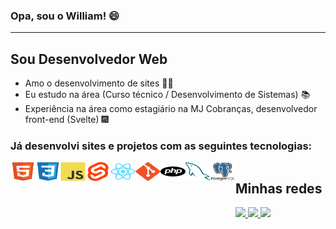 ### Opa, sou o William! :smile:
<hr>

## Sou Desenvolvedor Web

- Amo o desenvolvimento de sites :technologist:
- Eu estudo na área (Curso técnico / Desenvolvimento de Sistemas) :books:
- Experiência na área como estagiário na MJ Cobranças, desenvolvedor front-end (Svelte) :fireworks:

### Já desenvolvi sites e projetos com as seguintes tecnologias:

<div style="display: flex">
  <img width="40" height="30" alt="HTML" src="https://github.com/devicons/devicon/blob/master/icons/html5/html5-original.svg">
  <img width="40" height="30" alt="CSS" src="https://github.com/devicons/devicon/blob/master/icons/css3/css3-original.svg">
  <img width="40" height="30" alt="JAVASCRIPT" src="https://github.com/devicons/devicon/blob/master/icons/javascript/javascript-original.svg">
  <img width="40" height="30" alt="SVELTE" src="https://github.com/devicons/devicon/blob/master/icons/svelte/svelte-original.svg">
  <img width="40" height="30" alt="REACT" src="https://github.com/devicons/devicon/blob/master/icons/react/react-original.svg">
  <img width="40" height="30" alt="GIT" src="https://github.com/devicons/devicon/blob/master/icons/git/git-original.svg">
  <img width="40" height="30" alt="PHP" src="https://github.com/devicons/devicon/blob/master/icons/php/php-plain.svg">
  <img width="40" height="30" alt="MYSQL" src="https://github.com/devicons/devicon/blob/master/icons/mysql/mysql-original.svg">
  <img width="40" height="30" alt="POSTGRESQL" src="https://github.com/devicons/devicon/blob/master/icons/postgresql/postgresql-original-wordmark.svg">  
<div>
  
## Minhas redes
<div>
  <a href="https://instagram.com/_bronstrup" rel="nofollow">
    <img src="https://camo.githubusercontent.com/acaa286597b43c96dc02b69b90de15a65c52063e31835b763a061cc815f64bac/68747470733a2f2f696d672e736869656c64732e696f2f62616467652f2d496e7374616772616d2d2532334534343035463f7374796c653d666f722d7468652d6261646765266c6f676f3d696e7374616772616d266c6f676f436f6c6f723d7768697465" data-canonical-src="https://img.shields.io/badge/-Instagram-%23E4405F?style=for-the-badge&logo=instagram&logoColor=white">
  </a>
  <a href="mailto:williambronstrup13@gmail.com">
    <img src="https://camo.githubusercontent.com/927d6b3961fa048ff7303daf291cb5869dfa25018997cf8c1373c2f6a85b1458/68747470733a2f2f696d672e736869656c64732e696f2f62616467652f2d476d61696c2d2532333333333f7374796c653d666f722d7468652d6261646765266c6f676f3d676d61696c266c6f676f436f6c6f723d7768697465" data-canonical-src="https://img.shields.io/badge/-Gmail-%23333?style=for-the-badge&logo=gmail&logoColor=white">
  </a>
  <a href="https://www.linkedin.com/in/william-bronstrup/">
    <img src="https://camo.githubusercontent.com/c00f87aeebbec37f3ee0857cc4c20b21fefde8a96caf4744383ebfe44a47fe3f/68747470733a2f2f696d672e736869656c64732e696f2f62616467652f2d4c696e6b6564496e2d2532333030373742353f7374796c653d666f722d7468652d6261646765266c6f676f3d6c696e6b6564696e266c6f676f436f6c6f723d7768697465" data-canonical-src="https://img.shields.io/badge/-LinkedIn-%230077B5?style=for-the-badge&logo=linkedin&logoColor=white">
  </a>
<div>
